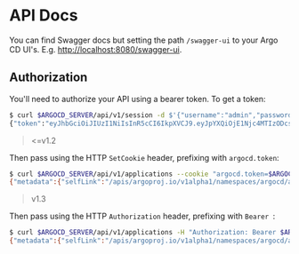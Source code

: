 # API Docs

You can find Swagger docs but setting the path `/swagger-ui` to your Argo CD UI's. E.g. [http://localhost:8080/swagger-ui](http://localhost:8080/swagger-ui).

## Authorization

You'll need to authorize your API using a bearer token. To get a token:

```bash
$ curl $ARGOCD_SERVER/api/v1/session -d $'{"username":"admin","password":"password"}'
{"token":"eyJhbGciOiJIUzI1NiIsInR5cCI6IkpXVCJ9.eyJpYXQiOjE1Njc4MTIzODcsImlzcyI6ImFyZ29jZCIsIm5iZiI6MTU2NzgxMjM4Nywic3ViIjoiYWRtaW4ifQ.ejyTgFxLhuY9mOBtKhcnvobg3QZXJ4_RusN_KIdVwao"} 
```

> <=v1.2

Then pass using the HTTP `SetCookie` header, prefixing with `argocd.token`:

```bash
$ curl $ARGOCD_SERVER/api/v1/applications --cookie "argocd.token=$ARGOCD_TOKEN" 
{"metadata":{"selfLink":"/apis/argoproj.io/v1alpha1/namespaces/argocd/applications","resourceVersion":"37755"},"items":...}
```

> v1.3

Then pass using the HTTP `Authorization` header, prefixing with `Bearer `:

```bash
$ curl $ARGOCD_SERVER/api/v1/applications -H "Authorization: Bearer $ARGOCD_TOKEN" 
{"metadata":{"selfLink":"/apis/argoproj.io/v1alpha1/namespaces/argocd/applications","resourceVersion":"37755"},"items":...}
```
 